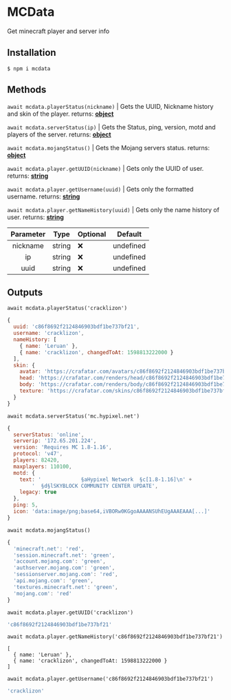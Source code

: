 # MCData
Get minecraft player and server info

## Installation
```console
$ npm i mcdata
```

## Methods

`await mcdata.playerStatus(nickname)` | Gets the UUID, Nickname history and skin of the player.
returns: **[object](https://developer.mozilla.org/en-US/docs/Web/JavaScript/Reference/Global_Objects/Object)**

`await mcdata.serverStatus(ip)` | Gets the Status, ping, version, motd and players of the server.
returns: **[object](https://developer.mozilla.org/en-US/docs/Web/JavaScript/Reference/Global_Objects/Object)**

`await mcdata.mojangStatus()` | Gets the Mojang servers status.
returns: **[object](https://developer.mozilla.org/en-US/docs/Web/JavaScript/Reference/Global_Objects/Object)**

`await mcdata.player.getUUID(nickname)` | Gets only the UUID of user.
returns: **[string](https://developer.mozilla.org/en-US/docs/Web/JavaScript/Reference/Global_Objects/String)**

`await mcdata.player.getUsername(uuid)` | Gets only the formatted username.
returns: **[string](https://developer.mozilla.org/en-US/docs/Web/JavaScript/Reference/Global_Objects/String)**

`await mcdata.player.getNameHistory(uuid)` | Gets only the name history of user.
returns: **[string](https://developer.mozilla.org/en-US/docs/Web/JavaScript/Reference/Global_Objects/String)**

| Parameter | Type | Optional | Default |
|:-:|-|-|-|
| nickname | string | ❌ | undefined |
| ip | string | ❌ | undefined |
| uuid | string | ❌ | undefined |

## Outputs

`await mcdata.playerStatus('cracklizon')`
```js
{
  uuid: 'c86f8692f2124846903bdf1be737bf21',
  username: 'cracklizon',
  nameHistory: [
    { name: 'Leruan' },
    { name: 'cracklizon', changedToAt: 1598813222000 }
  ],
  skin: {
    avatar: 'https://crafatar.com/avatars/c86f8692f2124846903bdf1be737bf21?size=512&default=MHF_Steve&overlay',
    head: 'https://crafatar.com/renders/head/c86f8692f2124846903bdf1be737bf21?size=512&default=MHF_Steve&overlay',
    body: 'https://crafatar.com/renders/body/c86f8692f2124846903bdf1be737bf21?size=512&default=MHF_Steve&overlay',
    texture: 'https://crafatar.com/skins/c86f8692f2124846903bdf1be737bf21'
  }
}
```


`await mcdata.serverStatus('mc.hypixel.net')`
```js
{
  serverStatus: 'online',
  serverip: '172.65.201.224',
  version: 'Requires MC 1.8-1.16',
  protocol: 'v47',
  players: 82420,
  maxplayers: 110100,
  motd: {
    text: '             §aHypixel Network  §c[1.8-1.16]\n' +
        '  §d§lSKYBLOCK COMMUNITY CENTER UPDATE',
    legacy: true
  },
  ping: 5,
  icon: 'data:image/png;base64,iVBORw0KGgoAAAANSUhEUgAAAEAAA[...]'
}
```

`await mcdata.mojangStatus()`
```js
{
  'minecraft.net': 'red',
  'session.minecraft.net': 'green', 
  'account.mojang.com': 'green',    
  'authserver.mojang.com': 'green', 
  'sessionserver.mojang.com': 'red',
  'api.mojang.com': 'green',        
  'textures.minecraft.net': 'green',
  'mojang.com': 'red'
}
```

`await mcdata.player.getUUID('cracklizon')`
```js
'c86f8692f2124846903bdf1be737bf21'
```

`await mcdata.player.getNameHistory('c86f8692f2124846903bdf1be737bf21')`
```
[
  { name: 'Leruan' },
  { name: 'cracklizon', changedToAt: 1598813222000 }
]
```

`await mcdata.player.getUsername('c86f8692f2124846903bdf1be737bf21')`
```js
'cracklizon'
```

